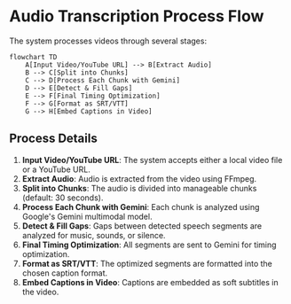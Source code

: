 # Audio Transcription Process Flow

The system processes videos through several stages:

```mermaid
flowchart TD
    A[Input Video/YouTube URL] --> B[Extract Audio]
    B --> C[Split into Chunks]
    C --> D[Process Each Chunk with Gemini]
    D --> E[Detect & Fill Gaps]
    E --> F[Final Timing Optimization]
    F --> G[Format as SRT/VTT]
    G --> H[Embed Captions in Video]
```

## Process Details

1. **Input Video/YouTube URL**: The system accepts either a local video file or a YouTube URL.
2. **Extract Audio**: Audio is extracted from the video using FFmpeg.
3. **Split into Chunks**: The audio is divided into manageable chunks (default: 30 seconds).
4. **Process Each Chunk with Gemini**: Each chunk is analyzed using Google's Gemini multimodal model.
5. **Detect & Fill Gaps**: Gaps between detected speech segments are analyzed for music, sounds, or silence.
6. **Final Timing Optimization**: All segments are sent to Gemini for timing optimization.
7. **Format as SRT/VTT**: The optimized segments are formatted into the chosen caption format.
8. **Embed Captions in Video**: Captions are embedded as soft subtitles in the video.
